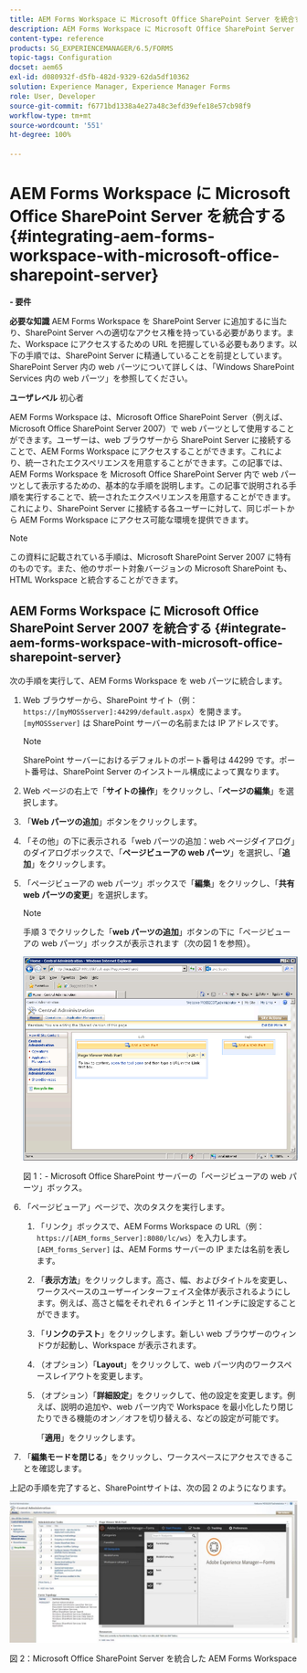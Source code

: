```yaml
---
title: AEM Forms Workspace に Microsoft Office SharePoint Server を統合する
description: AEM Forms Workspace に Microsoft Office SharePoint Server を統合することができます。
content-type: reference
products: SG_EXPERIENCEMANAGER/6.5/FORMS
topic-tags: Configuration
docset: aem65
exl-id: d080932f-d5fb-482d-9329-62da5df10362
solution: Experience Manager, Experience Manager Forms
role: User, Developer
source-git-commit: f6771bd1338a4e27a48c3efd39efe18e57cb98f9
workflow-type: tm+mt
source-wordcount: '551'
ht-degree: 100%

---
```


# AEM Forms Workspace に Microsoft Office SharePoint Server を統合する{#integrating-aem-forms-workspace-with-microsoft-office-sharepoint-server}

**- 要件**

**必要な知識**
AEM Forms Workspace を SharePoint Server に追加するに当たり、SharePoint Server への適切なアクセス権を持っている必要があります。また、Workspace にアクセスするための URL を把握している必要もあります。以下の手順では、SharePoint Server に精通していることを前提としています。SharePoint Server 内の web パーツについて詳しくは、「Windows SharePoint Services 内の web パーツ」を参照してください。

**ユーザレベル**
初心者

AEM Forms Workspace は、Microsoft Office SharePoint Server（例えば、Microsoft Office SharePoint Server 2007）で web パーツとして使用することができます。ユーザーは、web ブラウザーから SharePoint Server に接続することで、AEM Forms Workspace にアクセスすることができます。これにより、統一されたエクスペリエンスを用意することができます。この記事では、AEM Forms Workspace を Microsoft Office SharePoint Server 内で web パーツとして表示するための、基本的な手順を説明します。この記事で説明される手順を実行することで、統一されたエクスペリエンスを用意することができます。これにより、SharePoint Server に接続する各ユーザーに対して、同じポートから AEM Forms Workspace にアクセス可能な環境を提供できます。

>[!NOTE]
>
>この資料に記載されている手順は、Microsoft SharePoint Server 2007 に特有のものです。また、他のサポート対象バージョンの Microsoft SharePoint も、HTML Workspace と統合することができます。

## AEM Forms Workspace に Microsoft Office SharePoint Server 2007 を統合する {#integrate-aem-forms-workspace-with-microsoft-office-sharepoint-server}

次の手順を実行して、AEM Forms Workspace を web パーツに統合します。

1. Web ブラウザーから、SharePoint サイト（例：`https://[myMOSSserver]:44299/default.aspx`）を開きます。`[myMOSSserver]` は SharePoint サーバーの名前または IP アドレスです。

   >[!NOTE]
   >
   >SharePoint サーバーにおけるデフォルトのポート番号は 44299 です。ポート番号は、SharePoint Server のインストール構成によって異なります。

1. Web ページの右上で「**サイトの操作**」をクリックし、「**ページの編集**」を選択します。
1. 「**Web パーツの追加**」ボタンをクリックします。
1. 「その他」の下に表示される「web パーツの追加：web ページダイアログ」のダイアログボックスで、「**ページビューアの web パーツ**」を選択し、「**追加**」をクリックします。
1. 「ページビューアの web パーツ」ボックスで「**編集**」をクリックし、「**共有 web パーツの変更**」を選択します。

   >[!NOTE]
   >
   >手順 3 でクリックした「**web パーツの追加**」ボタンの下に「ページビューアの web パーツ」ボックスが表示されます（次の図 1 を参照）。

   ![Microsoft Office SharePoint Server の「ページビューアの web パーツ」ボックス。](assets/page-viewer-web-part-box-in-microsoft-office-sharepoint-server.png)

   図 1：- Microsoft Office SharePoint サーバーの「ページビューアの web パーツ」ボックス。

1. 「ページビューア」ページで、次のタスクを実行します。

   1. 「リンク」ボックスで、AEM Forms Workspace の URL（例：`https://[AEM_forms_Server]:8080/lc/ws`）を入力します。`[AEM_forms_Server]` は、AEM Forms サーバーの IP または名前を表します。
   1. 「**表示方法**」をクリックします。高さ、幅、およびタイトルを変更し、ワークスペースのユーザーインターフェイス全体が表示されるようにします。例えば、高さと幅をそれぞれ 6 インチと 11 インチに設定することができます。
   1. 「**リンクのテスト**」をクリックします。新しい web ブラウザーのウィンドウが起動し、Workspace が表示されます。
   1. （オプション）「**Layout**」をクリックして、web パーツ内のワークスペースレイアウトを変更します。
   1. （オプション）「**詳細設定**」をクリックして、他の設定を変更します。例えば、説明の追加や、web パーツ内で Workspace を最小化したり閉じたりできる機能のオン／オフを切り替える、などの設定が可能です。

      「**適用**」をクリックします。

1. 「**編集モードを閉じる**」をクリックし、ワークスペースにアクセスできることを確認します。

上記の手順を完了すると、SharePointサイトは、次の図 2 のようになります。

![Microsoft Office SharePoint Server を統合した AEM Forms Workspace](assets/aem-forms-workspace.jpg)

図 2：Microsoft Office SharePoint Server を統合した AEM Forms Workspace
